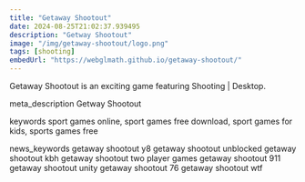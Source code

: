 ```yaml
---
title: "Getaway Shootout"
date: 2024-08-25T21:02:37.939495
description: "Getway Shootout"
image: "/img/getaway-shootout/logo.png"
tags: [shooting]
embedUrl: "https://webglmath.github.io/getaway-shootout/"
---
```


Getaway Shootout is an exciting game featuring Shooting | Desktop.

meta_description
Getway Shootout


keywords
sport games online, sport games free download, sport games for kids, sports games free


news_keywords
getaway shootout y8 getaway shootout unblocked getaway shootout kbh getaway shootout two player games getaway shootout 911 getaway shootout unity getaway shootout 76 getaway shootout wtf
